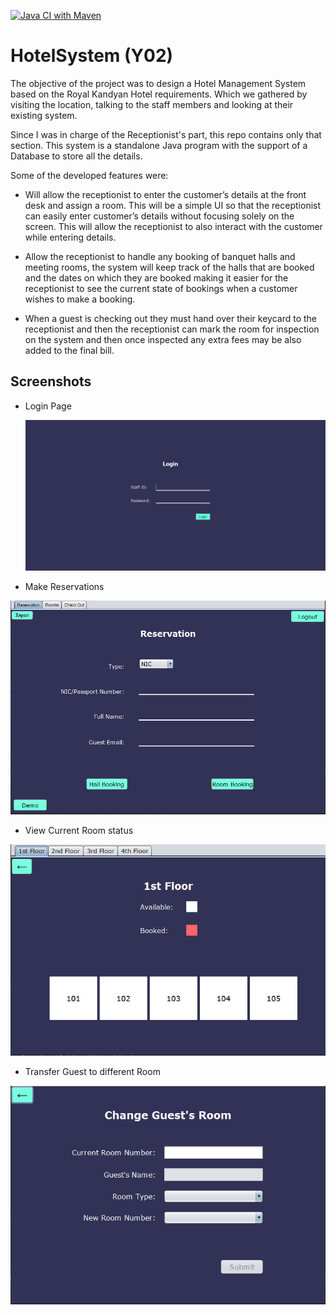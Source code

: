 [![Java CI with Maven](https://github.com/dsjiffry/HotelSystem/workflows/Java%20CI%20with%20Maven/badge.svg)](https://github.com/dsjiffry/HotelSystem/actions?query=workflow%3A%22Java+CI+with+Maven%22)

# HotelSystem (Y02)

The objective of the project was to design a Hotel Management System based on the Royal Kandyan
Hotel requirements. Which we gathered by visiting the location, talking to the staff members and looking at their existing system.

Since I was in charge of the Receptionist's part, this repo contains only that section. This system is a standalone Java program with the support of a Database to store all the details.


Some of the developed features were:
  * Will allow the receptionist to enter the customer’s details at the front desk and assign a room. This will be a simple UI so that the receptionist can easily enter customer’s details without focusing solely on the screen. This will allow the receptionist to also interact with the customer while entering details.
  
  * Allow the receptionist to handle any booking of banquet halls and meeting rooms, the system will keep track of the halls that are booked and the dates on which they are booked making it easier for the receptionist to see the current state of bookings when a customer wishes to make a booking.
  
  * When a guest is checking out they must hand over their keycard to the receptionist and then the receptionist can mark the room for inspection on the system and then once inspected any extra fees may be also added to the final bill.
  
  

## Screenshots

* Login Page
  
  ![Login Page](https://raw.githubusercontent.com/dsjiffry/HotelSystem/master/Screenshots/Login%20Page.PNG?token=AJIMP7Q2VHTEEDT5SQPJQPS53EUQI)
  
* Make Reservations
 
 ![Make Reservations](https://raw.githubusercontent.com/dsjiffry/HotelSystem/master/Screenshots/Make%20Reservation.PNG?token=AJIMP7S33TOTJKGHMRZ2VSC53EUUC)
 
 * View Current Room status
 
 ![Room Status](https://raw.githubusercontent.com/dsjiffry/HotelSystem/master/Screenshots/Room%20View.PNG?token=AJIMP7VJ2D5SSABBEJBABES53EUUG)
 
* Transfer Guest to different Room
 
 ![Transfer Guest](https://raw.githubusercontent.com/dsjiffry/HotelSystem/master/Screenshots/Transfer%20Guest.PNG?token=AJIMP7TIZRLCHNYEKBMPLFK53EUUK)
 
 
 
 
